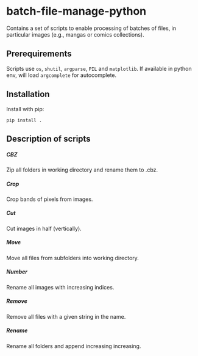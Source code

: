 # batch-file-manage-python

Contains a set of scripts to enable processing of batches of files, in particular images (e.g., mangas or comics collections).

## Prerequirements

Scripts use `os`, `shutil`, `argparse`, `PIL` and `matplotlib`.
If available in python env, will load `argcomplete` for autocomplete.


## Installation

Install with pip:
```
pip install .
```

## Description of scripts

##### CBZ

Zip all folders in working directory and rename them to .cbz.

##### Crop

Crop bands of pixels from images.

##### Cut

Cut images in half (vertically).

##### Move

Move all files from subfolders into working directory.

##### Number

Rename all images with increasing indices.

##### Remove

Remove all files with a given string in the name.

##### Rename

Rename all folders and append increasing increasing.
